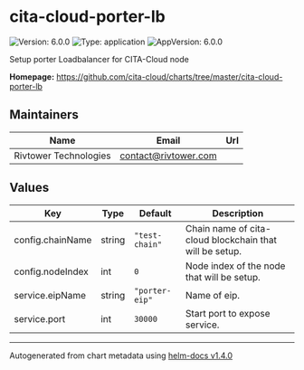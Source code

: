 # cita-cloud-porter-lb

![Version: 6.0.0](https://img.shields.io/badge/Version-6.0.0-informational?style=flat-square) ![Type: application](https://img.shields.io/badge/Type-application-informational?style=flat-square) ![AppVersion: 6.0.0](https://img.shields.io/badge/AppVersion-6.0.0-informational?style=flat-square)

Setup porter Loadbalancer for CITA-Cloud node

**Homepage:** <https://github.com/cita-cloud/charts/tree/master/cita-cloud-porter-lb>

## Maintainers

| Name | Email | Url |
| ---- | ------ | --- |
| Rivtower Technologies | contact@rivtower.com |  |

## Values

| Key | Type | Default | Description |
|-----|------|---------|-------------|
| config.chainName | string | `"test-chain"` | Chain name of cita-cloud blockchain that will be setup. |
| config.nodeIndex | int | `0` | Node index of the node that will be setup. |
| service.eipName | string | `"porter-eip"` | Name of eip. |
| service.port | int | `30000` | Start port to expose service. |

----------------------------------------------
Autogenerated from chart metadata using [helm-docs v1.4.0](https://github.com/norwoodj/helm-docs/releases/v1.4.0)
